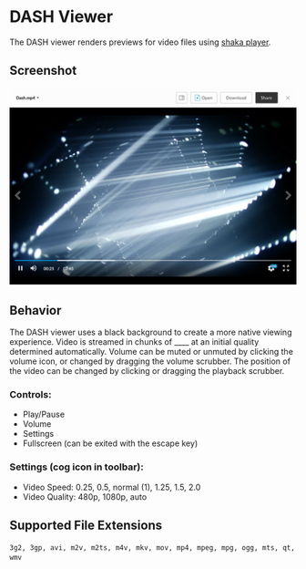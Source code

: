 # DASH Viewer

The DASH viewer renders previews for video files using [shaka player](https://github.com/google/shaka-player).

## Screenshot

![Screenshot of DASH viewer](images/dash.png)


## Behavior

The DASH viewer uses a black background to create a more native viewing experience. Video is streamed in chunks of ____ at an initial quality determined automatically. Volume can be muted or unmuted by clicking the volume icon, or changed by dragging the volume scrubber. The position of the video can be changed by clicking or dragging the playback scrubber.

### Controls:

* Play/Pause
* Volume
* Settings
* Fullscreen (can be exited with the escape key)

### Settings (cog icon in toolbar):

* Video Speed: 0.25, 0.5, normal (1), 1.25, 1.5, 2.0
* Video Quality: 480p, 1080p, auto

## Supported File Extensions

`3g2, 3gp, avi, m2v, m2ts, m4v, mkv, mov, mp4, mpeg, mpg, ogg, mts, qt, wmv`
